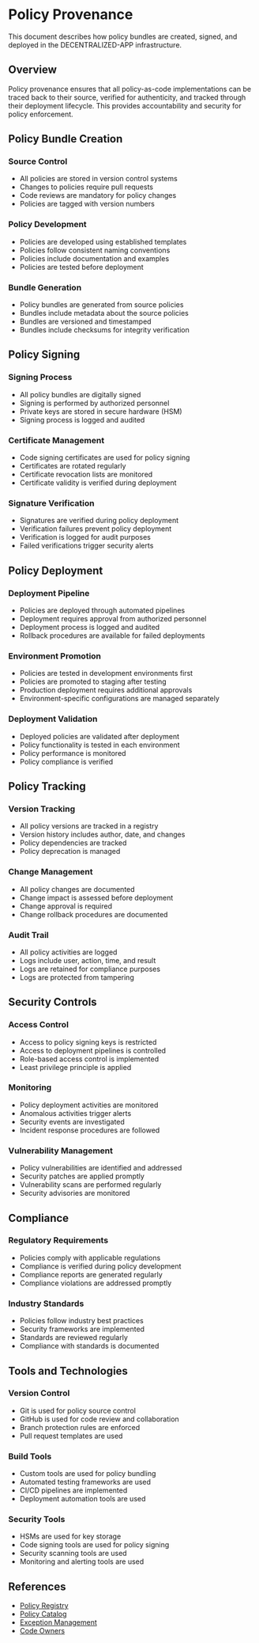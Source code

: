 # Policy Provenance

This document describes how policy bundles are created, signed, and deployed in the DECENTRALIZED-APP infrastructure.

## Overview

Policy provenance ensures that all policy-as-code implementations can be traced back to their source, verified for authenticity, and tracked through their deployment lifecycle. This provides accountability and security for policy enforcement.

## Policy Bundle Creation

### Source Control
- All policies are stored in version control systems
- Changes to policies require pull requests
- Code reviews are mandatory for policy changes
- Policies are tagged with version numbers

### Policy Development
- Policies are developed using established templates
- Policies follow consistent naming conventions
- Policies include documentation and examples
- Policies are tested before deployment

### Bundle Generation
- Policy bundles are generated from source policies
- Bundles include metadata about the source policies
- Bundles are versioned and timestamped
- Bundles include checksums for integrity verification

## Policy Signing

### Signing Process
- All policy bundles are digitally signed
- Signing is performed by authorized personnel
- Private keys are stored in secure hardware (HSM)
- Signing process is logged and audited

### Certificate Management
- Code signing certificates are used for policy signing
- Certificates are rotated regularly
- Certificate revocation lists are monitored
- Certificate validity is verified during deployment

### Signature Verification
- Signatures are verified during policy deployment
- Verification failures prevent policy deployment
- Verification is logged for audit purposes
- Failed verifications trigger security alerts

## Policy Deployment

### Deployment Pipeline
- Policies are deployed through automated pipelines
- Deployment requires approval from authorized personnel
- Deployment process is logged and audited
- Rollback procedures are available for failed deployments

### Environment Promotion
- Policies are tested in development environments first
- Policies are promoted to staging after testing
- Production deployment requires additional approvals
- Environment-specific configurations are managed separately

### Deployment Validation
- Deployed policies are validated after deployment
- Policy functionality is tested in each environment
- Policy performance is monitored
- Policy compliance is verified

## Policy Tracking

### Version Tracking
- All policy versions are tracked in a registry
- Version history includes author, date, and changes
- Policy dependencies are tracked
- Policy deprecation is managed

### Change Management
- All policy changes are documented
- Change impact is assessed before deployment
- Change approval is required
- Change rollback procedures are documented

### Audit Trail
- All policy activities are logged
- Logs include user, action, time, and result
- Logs are retained for compliance purposes
- Logs are protected from tampering

## Security Controls

### Access Control
- Access to policy signing keys is restricted
- Access to deployment pipelines is controlled
- Role-based access control is implemented
- Least privilege principle is applied

### Monitoring
- Policy deployment activities are monitored
- Anomalous activities trigger alerts
- Security events are investigated
- Incident response procedures are followed

### Vulnerability Management
- Policy vulnerabilities are identified and addressed
- Security patches are applied promptly
- Vulnerability scans are performed regularly
- Security advisories are monitored

## Compliance

### Regulatory Requirements
- Policies comply with applicable regulations
- Compliance is verified during policy development
- Compliance reports are generated regularly
- Compliance violations are addressed promptly

### Industry Standards
- Policies follow industry best practices
- Security frameworks are implemented
- Standards are reviewed regularly
- Compliance with standards is documented

## Tools and Technologies

### Version Control
- Git is used for policy source control
- GitHub is used for code review and collaboration
- Branch protection rules are enforced
- Pull request templates are used

### Build Tools
- Custom tools are used for policy bundling
- Automated testing frameworks are used
- CI/CD pipelines are implemented
- Deployment automation tools are used

### Security Tools
- HSMs are used for key storage
- Code signing tools are used for policy signing
- Security scanning tools are used
- Monitoring and alerting tools are used

## References

- [Policy Registry](policy-registry.md)
- [Policy Catalog](../../docs/security/POLICY-CATALOG.md)
- [Exception Management](../../docs/security/EXCEPTIONS.md)
- [Code Owners](../../docs/security/CODEOWNERS)